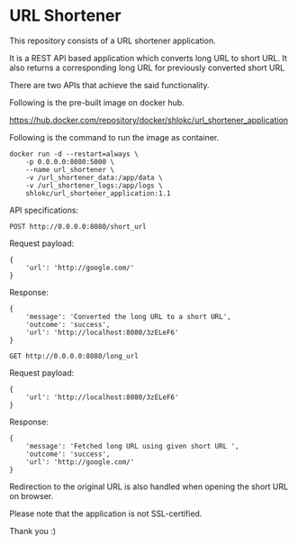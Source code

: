 # URL Shortener

This repository consists of a URL shortener application.

It is a REST API based application which converts long URL to short URL. It also returns a corresponding long URL for previously converted short URL

There are two APIs that achieve the said functionality.


Following is the pre-built image on docker hub.

https://hub.docker.com/repository/docker/shlokc/url_shortener_application

Following is the command to run the image as container.

``` {.sourceCode .bash}
docker run -d --restart=always \
	-p 0.0.0.0:8080:5000 \
	--name url_shortener \
	-v /url_shortener_data:/app/data \
	-v /url_shortener_logs:/app/logs \
	shlokc/url_shortener_application:1.1
```


API specifications:

``` {.sourceCode .bash}
POST http://0.0.0.0:8080/short_url
```

Request payload:

``` {.sourceCode .bash}
{
	'url': 'http://google.com/'
}
```

Response:

``` {.sourceCode .bash}
{
	'message': 'Converted the long URL to a short URL',
	'outcome': 'success',
	'url': 'http://localhost:8080/3zELeF6'
}
```

``` {.sourceCode .bash}
GET http://0.0.0.0:8080/long_url
```

Request payload:

``` {.sourceCode .bash}
{
	'url': 'http://localhost:8080/3zELeF6'
}
```

Response:

``` {.sourceCode .bash}
{
	'message': 'Fetched long URL using given short URL ',
	'outcome': 'success',
	'url': 'http://google.com/'
}
```

Redirection to the original URL is also handled when opening the short URL on browser.

Please note that the application is not SSL-certified.

Thank you :)
